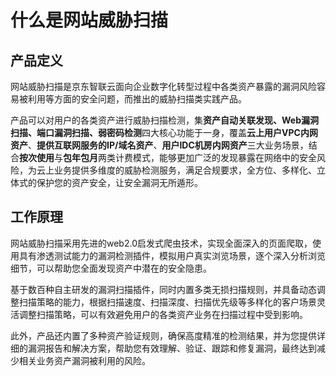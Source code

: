 # 什么是网站威胁扫描

## 产品定义

网站威胁扫描是京东智联云面向企业数字化转型过程中各类资产暴露的漏洞风险容易被利用等方面的安全问题，而推出的威胁扫描类实践产品。

产品可以对用户的各类资产进行威胁扫描检测，集**资产自动关联发现、Web漏洞扫描、端口漏洞扫描、弱密码检测**四大核心功能于一身，覆盖**云上用户VPC内网资产**、**提供互联网服务的IP/域名资产**、**用户IDC机房内网资产**三大业务场景，结合**按次使用**与**包年包月**两类计费模式，能够更加广泛的发现暴露在网络中的安全风险，为云上业务提供多维度的威胁检测服务，满足合规要求，全方位、多样化、立体式的保护您的资产安全，让安全漏洞无所遁形。

## 工作原理

网站威胁扫描采用先进的web2.0启发式爬虫技术，实现全面深入的页面爬取，使用具有渗透测试能力的漏洞检测插件，模拟用户真实浏览场景，逐个深入分析浏览细节，可以帮助您全面发现资产中潜在的安全隐患。

基于数百种自主研发的漏洞扫描插件，同时内置多类无损扫描规则，并具备动态调整扫描策略的能力，根据扫描速度、扫描深度、扫描优先级等多样化的客户场景灵活调整扫描策略，可以有效避免用户的各类资产业务在扫描过程中受到影响。

此外，产品还内置了多种资产验证规则，确保高度精准的检测结果，并为您提供详细的漏洞报告和解决方案，帮助您有效理解、验证、跟踪和修复漏洞，最终达到减少相关业务资产漏洞被利用的风险。
